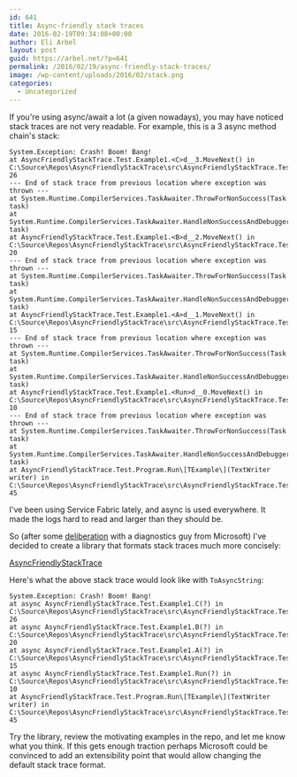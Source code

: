 ```yaml
---
id: 641
title: Async-friendly stack traces
date: 2016-02-19T09:34:08+00:00
author: Eli Arbel
layout: post
guid: https://arbel.net/?p=641
permalink: /2016/02/19/async-friendly-stack-traces/
image: /wp-content/uploads/2016/02/stack.png
categories:
  - Uncategorized
---
```

If you're using async/await a lot (a given nowadays), you may have noticed stack traces are not very readable. For example, this is a 3 async method chain's stack:

```
System.Exception: Crash! Boom! Bang!
at AsyncFriendlyStackTrace.Test.Example1.<C>d__3.MoveNext() in C:\Source\Repos\AsyncFriendlyStackTrace\src\AsyncFriendlyStackTrace.Test\Example1.cs:line 26
--- End of stack trace from previous location where exception was thrown ---
at System.Runtime.CompilerServices.TaskAwaiter.ThrowForNonSuccess(Task task)
at System.Runtime.CompilerServices.TaskAwaiter.HandleNonSuccessAndDebuggerNotification(Task task)
at AsyncFriendlyStackTrace.Test.Example1.<B>d__2.MoveNext() in C:\Source\Repos\AsyncFriendlyStackTrace\src\AsyncFriendlyStackTrace.Test\Example1.cs:line 20
--- End of stack trace from previous location where exception was thrown ---
at System.Runtime.CompilerServices.TaskAwaiter.ThrowForNonSuccess(Task task)
at System.Runtime.CompilerServices.TaskAwaiter.HandleNonSuccessAndDebuggerNotification(Task task)
at AsyncFriendlyStackTrace.Test.Example1.<A>d__1.MoveNext() in C:\Source\Repos\AsyncFriendlyStackTrace\src\AsyncFriendlyStackTrace.Test\Example1.cs:line 15
--- End of stack trace from previous location where exception was thrown ---
at System.Runtime.CompilerServices.TaskAwaiter.ThrowForNonSuccess(Task task)
at System.Runtime.CompilerServices.TaskAwaiter.HandleNonSuccessAndDebuggerNotification(Task task)
at AsyncFriendlyStackTrace.Test.Example1.<Run>d__0.MoveNext() in C:\Source\Repos\AsyncFriendlyStackTrace\src\AsyncFriendlyStackTrace.Test\Example1.cs:line 10
--- End of stack trace from previous location where exception was thrown ---
at System.Runtime.CompilerServices.TaskAwaiter.ThrowForNonSuccess(Task task)
at System.Runtime.CompilerServices.TaskAwaiter.HandleNonSuccessAndDebuggerNotification(Task task)
at AsyncFriendlyStackTrace.Test.Program.Run\[TExample\](TextWriter writer) in C:\Source\Repos\AsyncFriendlyStackTrace\src\AsyncFriendlyStackTrace.Test\Program.cs:line 45
```

I've been using Service Fabric lately, and async is used everywhere. It made the logs hard to read and larger than they should be.

So (after some [deliberation](https://github.com/dotnet/coreclr/issues/2813) with a diagnostics guy from Microsoft) I've decided to create a library that formats stack traces much more concisely:

[AsyncFriendlyStackTrace](https://github.com/aelij/AsyncFriendlyStackTrace)

Here's what the above stack trace would look like with `ToAsyncString`:

```  
System.Exception: Crash! Boom! Bang!
at async AsyncFriendlyStackTrace.Test.Example1.C(?) in C:\Source\Repos\AsyncFriendlyStackTrace\src\AsyncFriendlyStackTrace.Test\Example1.cs:line 26
at async AsyncFriendlyStackTrace.Test.Example1.B(?) in C:\Source\Repos\AsyncFriendlyStackTrace\src\AsyncFriendlyStackTrace.Test\Example1.cs:line 20
at async AsyncFriendlyStackTrace.Test.Example1.A(?) in C:\Source\Repos\AsyncFriendlyStackTrace\src\AsyncFriendlyStackTrace.Test\Example1.cs:line 15
at async AsyncFriendlyStackTrace.Test.Example1.Run(?) in C:\Source\Repos\AsyncFriendlyStackTrace\src\AsyncFriendlyStackTrace.Test\Example1.cs:line 10
at AsyncFriendlyStackTrace.Test.Program.Run\[TExample\](TextWriter writer) in C:\Source\Repos\AsyncFriendlyStackTrace\src\AsyncFriendlyStackTrace.Test\Program.cs:line 45
```

Try the library, review the motivating examples in the repo, and let me know what you think. If this gets enough traction perhaps Microsoft could be convinced to add an extensibility point that would allow changing the default stack trace format.